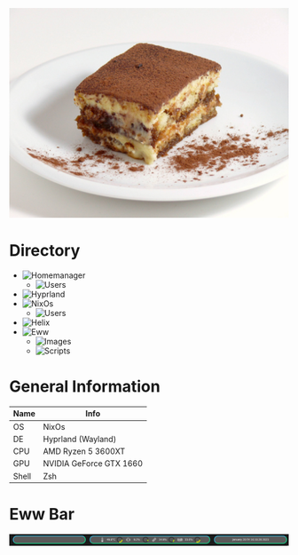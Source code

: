 ![Tiramisu](.github/tiramisu.jpg)

# Directory
- ![Homemanager](home)
  - ![Users](home/users)
- ![Hyprland](hypr)
- ![NixOs](nixos)
  - ![Users](nixos/users)
- ![Helix](helix)
- ![Eww](eww)
  - ![Images](eww/images)
  - ![Scripts](eww/scripts)

# General Information
| Name | Info |
| --- | --- |
| OS | NixOs |
| DE | Hyprland (Wayland) | 
| CPU | AMD Ryzen 5 3600XT |
| GPU | NVIDIA GeForce GTX 1660 |
| Shell | Zsh |

# Eww Bar
![EwwBar](.github/ewwbar.png)

